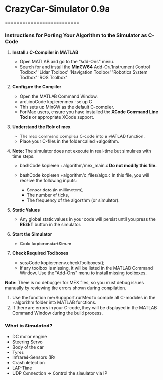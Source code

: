 # CrazyCar-Simulator 0.9a
==========================

### Instructions for Porting Your Algorithm to the Simulator as C-Code

1.  **Install a C-Compiler in MATLAB**
    
    *   Open MATLAB and go to the "Add-Ons" menu.
    *   Search for and install the **MinGW64** Add-On.'Instrument Control Toolbox' 'Lidar Toolbox' 'Navigation Toolbox' 'Robotics System Toolbox' 'ROS Toolbox'
        
2.  **Configure the Compiler**
    
    *   Open the MATLAB Command Window.  
    *   arduinoCode kopierenmex -setup C        
    *   This sets up MinGW as the default C-compiler.       
    *   For Mac users, ensure you have installed the **XCode Command Line Tools** or appropriate XCode support.
        
3.  **Understand the Role of mex**
    
    *   The mex command compiles C-code into a MATLAB function.        
    *   Place your C-files in the folder called +algorithm.
        
4.  **Note:** The simulator does not execute in real-time but simulates with time steps.
    
    *   bashCode kopieren +algorithm/mex\_main.c **Do not modify this file.**        
    *   bashCode kopieren +algorithm/c\_files/algo.c In this file, you will receive the following inputs:
        
        *   Sensor data (in millimeters),            
        *   The number of ticks,            
        *   The frequency of the algorithm (or simulator).
            
5.  **Static Values**
    
    *   Any global static values in your code will persist until you press the **RESET** button in the simulator.
        
6.  **Start the Simulator**
    
    *   Code kopierenstartSim.m
        
7.  **Check Required Toolboxes**
    
    *   scssCode kopierenenv.checkToolboxes();        
    *   If any toolbox is missing, it will be listed in the MATLAB Command Window. Use the "Add-Ons" menu to install missing toolboxes.
        

**Note:** There is no debugger for MEX files, so you must debug issues manually by reviewing the errors shown during compilation.

1.  Use the function mexSuppport.runMex to compile all C-modules in the +algorithm folder into MATLAB functions.    
2.  If there are errors in your C-code, they will be displayed in the MATLAB Command Window during the build process.
    

### What is Simulated?

*   DC motor engine    
*   Steering Servo    
*   Body of the car    
*   Tyres    
*   Infrared-Sensors (IR)    
*   Crash detection    
*   LAP-Time    
*   UDP Connection → Control the simulator via IP
